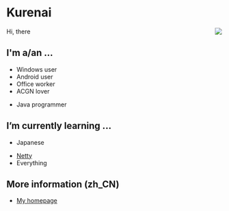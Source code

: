 # Kurenai
<img align="right" src="https://github-readme-stats.vercel.app/api?username=KurenaiRyu&show_icons=true&hide_border=true&icon_color=586069&title_color=a0a9af">

Hi, there

## I'm a/an ...
  - Windows user
  - Android user
  - Office worker
  - ACGN lover

<img align="right" src="https://count.getloli.com/get/@kurenai.moe?theme=rule34" alt="">

  - Java programmer

            



## I’m currently learning ...

  - Japanese
<img align="right" src="https://bgm.tv/chart/img/161589" alt="">

  - [Netty](https://github.com/netty/netty)
  - Everything
  

## More information (zh_CN)
  - [My homepage](https://www.kurenai.moe)
  
